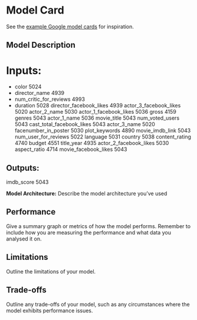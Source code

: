# Model Card

See the [example Google model cards](https://modelcards.withgoogle.com/model-reports) for inspiration. 

## Model Description

# Inputs:

- color                        5024
- director_name                4939
- num_critic_for_reviews       4993
- duration                     5028
director_facebook_likes      4939
actor_3_facebook_likes       5020
actor_2_name                 5030
actor_1_facebook_likes       5036
gross                        4159
genres                       5043
actor_1_name                 5036
movie_title                  5043
num_voted_users              5043
cast_total_facebook_likes    5043
actor_3_name                 5020
facenumber_in_poster         5030
plot_keywords                4890
movie_imdb_link              5043
num_user_for_reviews         5022
language                     5031
country                      5038
content_rating               4740
budget                       4551
title_year                   4935
actor_2_facebook_likes       5030
aspect_ratio                 4714
movie_facebook_likes         5043

## Outputs:

imdb_score                   5043

**Model Architecture:** Describe the model architecture you’ve used

## Performance

Give a summary graph or metrics of how the model performs. Remember to include how you are measuring the performance and what data you analysed it on. 

## Limitations

Outline the limitations of your model.

## Trade-offs

Outline any trade-offs of your model, such as any circumstances where the model exhibits performance issues. 

